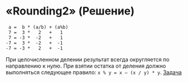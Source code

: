 # «Rounding2» (Решение)
```
 a =  b * (a/b) + (a%b)
 7 =  3 *   2   +   1
 7 = -3 *  -2   +   1
-7 =  3 *  -2   +  -1
-7 = -3 *   2   +  -1
```
При целочисленном делении результат всегда округляется по направлению к нулю.
При взятии остатка от деления должно выполняться следующее правило: `x % y = x – (x / y) * y`.
[Задача](./Rounding2-Q.md)
